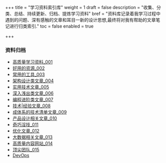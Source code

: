 +++
title = "学习资料索引库"
weight = 1
draft = false
description = "收集、分类、总结、持续更新、归档、提炼学习资料"
bref = "资料库记录着我学习过程中遇到的问题、深有感触的文章和耳目一新的设计思想,最终将对我有帮助的文章笔记进行归类索引."
toc = false
enabled = true

+++

### 资料归档
- [高质量学习资料_001](collect/001/) 
- [好用的资源_002](collect/002/)
- [常用的工具_003](collect/003/)  
- [架构设计类文章_004](collect/004/)  
- [实用技术文章_005](collect/005/)   
- [深入浅出类文章_006](collect/006/)   
- [编程进阶类文章_007](collect/007/)   
- [技术|经验文章_008](collect/008/)   
- [成体系的技术清单文章_009](collect/009/)   
- [产品设计相关文章_010](collect/010/)     
- [奇巧淫技_011](collect/011/)   
- [优化文章_012](collect/012/)   
- [大数据相关文章_013](collect/013/)   
- [高质量内容网站_014](collect/014/)   
- [顶尖团队_015](collect/015/) 
- [DevOps](collect/016/)
